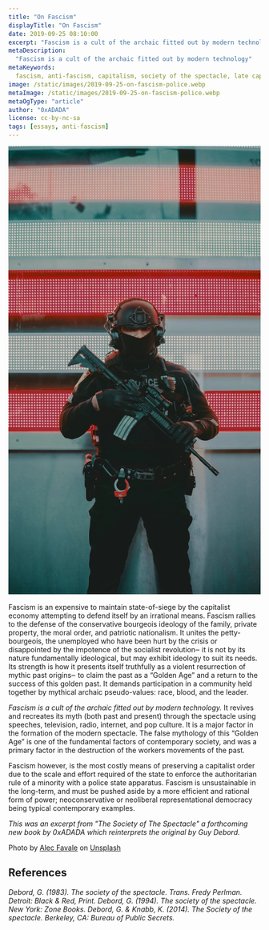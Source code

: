 ```yaml
---
title: "On Fascism"
displayTitle: "On Fascism"
date: 2019-09-25 08:10:00
excerpt: "Fascism is a cult of the archaic fitted out by modern technology"
metaDescription:
  "Fascism is a cult of the archaic fitted out by modern technology"
metaKeywords:
  fascism, anti-fascism, capitalism, society of the spectacle, late capitalism
image: /static/images/2019-09-25-on-fascism-police.webp
metaImage: /static/images/2019-09-25-on-fascism-police.webp
metaOgType: "article"
author: "0xADADA"
license: cc-by-nc-sa
tags: [essays, anti-fascism]
---
```


![A cop](/static/images/2019-09-25-on-fascism-police.webp)

Fascism is an expensive to maintain state-of-siege by the capitalist economy
attempting to defend itself by an irrational means. Fascism rallies to the
defense of the conservative bourgeois ideology of the family, private property,
the moral order, and patriotic nationalism. It unites the petty-bourgeois, the
unemployed who have been hurt by the crisis or disappointed by the impotence of
the socialist revolution‒ it is not by its nature fundamentally ideological, but
may exhibit ideology to suit its needs. Its strength is how it presents itself
truthfully as a violent resurrection of mythic past origins‒ to claim the past
as a “Golden Age” and a return to the success of this golden past. It demands
participation in a community held together by mythical archaic pseudo-values:
race, blood, and the leader.

_Fascism is a cult of the archaic fitted out by modern technology._ It revives
and recreates its myth (both past and present) through the spectacle using
speeches, television, radio, internet, and pop culture. It is a major factor in
the formation of the modern spectacle. The false mythology of this “Golden Age”
is one of the fundamental factors of contemporary society, and was a primary
factor in the destruction of the workers movements of the past.

Fascism however, is the most costly means of preserving a capitalist order due
to the scale and effort required of the state to enforce the authoritarian rule
of a minority with a police state apparatus. Fascism is unsustainable in the
long-term, and must be pushed aside by a more efficient and rational form of
power; neoconservative or neoliberal representational democracy being typical
contemporary examples.

_This was an excerpt from "The Society of The Spectacle" a forthcoming new book
by 0xADADA which reinterprets the original by Guy Debord._

<aside>
  Photo by <a href="https://unsplash.com/@alecfavale">Alec Favale</a> on 
  <a href="https://unsplash.com/s/photos/police">Unsplash</a>
</aside>

<aside hidden>
  This was also posted to
  <a href="https://indieweb.xyz/en/socialtheory" class="u-syndication">/en/socialtheory</a>.
</aside>

## References

<cite class="hanging-indent">
Debord, G. (1983).
<em>The society of the spectacle</em>.
Trans. Fredy Perlman.
Detroit: Black & Red, Print.
</cite>

<cite class="hanging-indent">
Debord, G. (1994).
<em>The society of the spectacle</em>.
New York: Zone Books.
</cite>

<cite class="hanging-indent">
Debord, G. & Knabb, K. (2014). 
<em>The Society of the spectacle</em>.
Berkeley, CA:
Bureau of Public Secrets.
</cite>
